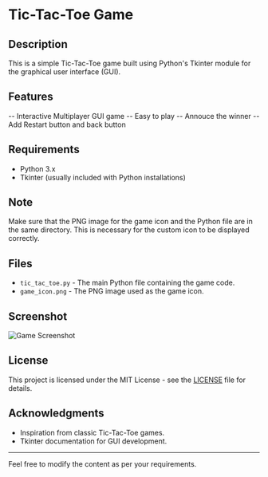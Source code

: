 # Tic-Tac-Toe Game

## Description
This is a simple Tic-Tac-Toe game built using Python's Tkinter module for the graphical user interface (GUI).

## Features
-- Interactive Multiplayer GUI game 
-- Easy to play
-- Annouce the winner
-- Add Restart button and back button 


## Requirements
- Python 3.x
- Tkinter (usually included with Python installations)


## Note
Make sure that the PNG image for the game icon and the Python file are in the same directory. This is necessary for the custom icon to be displayed correctly.

## Files
- `tic_tac_toe.py` - The main Python file containing the game code.
- `game_icon.png` - The PNG image used as the game icon.


## Screenshot
![Game Screenshot](screenshot.png)

## License
This project is licensed under the MIT License - see the [LICENSE](LICENSE) file for details.

## Acknowledgments
- Inspiration from classic Tic-Tac-Toe games.
- Tkinter documentation for GUI development.

---

Feel free to modify the content as per your requirements.